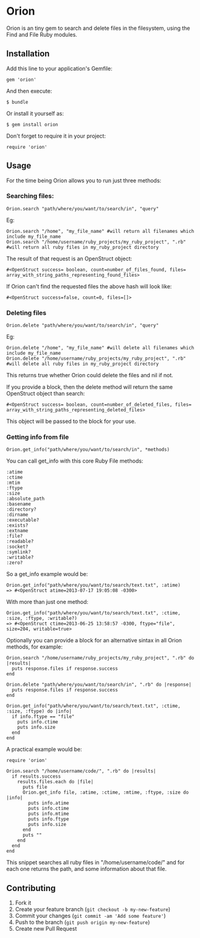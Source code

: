 # Orion

Orion is an tiny gem to search and delete files in the filesystem, using the Find and File Ruby modules.

## Installation

Add this line to your application's Gemfile:

    gem 'orion'

And then execute:

    $ bundle

Or install it yourself as:

    $ gem install orion

Don't forget to require it in your project:
    
    require 'orion'

## Usage

For the time being Orion allows you to run just three methods:

### Searching files:

    Orion.search "path/where/you/want/to/search/in", "query"

Eg:

    Orion.search "/home", "my_file_name" #will return all filenames which include my_file_name
    Orion.search "/home/username/ruby_projects/my_ruby_project", ".rb" #will return all ruby files in my_ruby_project directory

The result of that request is an OpenStruct object:
    
    #<OpenStruct success= boolean, count=number_of_files_found, files= array_with_string_paths_representing_found_files> 

If Orion can't find the requested files the above hash will look like:
    
    #<OpenStruct success=false, count=0, files=[]> 

### Deleting files

    Orion.delete "path/where/you/want/to/search/in", "query"

Eg:

    Orion.delete "/home", "my_file_name" #will delete all filenames which include my_file_name
    Orion.delete "/home/username/ruby_projects/my_ruby_project", ".rb" #will delete all ruby files in my_ruby_project directory

This returns true whether Orion could delete the files and nil if not.

If you provide a block, then the delete method will return the same OpenStruct object than search:

    #<OpenStruct success= boolean, count=number_of_deleted_files, files= array_with_string_paths_representing_deleted_files>

This object will be passed to the block for your use.

### Getting info from file
    
    Orion.get_info("path/where/you/want/to/search/in", *methods)

You can call get_info with this core Ruby File methods:

    :atime
    :ctime 
    :mtim 
    :ftype
    :size 
    :absolute_path 
    :basename
    :directory? 
    :dirname
    :executable? 
    :exists? 
    :extname 
    :file?
    :readable?
    :socket?
    :symlink? 
    :writable?
    :zero?

So a get_info example would be:

    Orion.get_info("path/where/you/want/to/search/text.txt", :atime)
    => #<OpenStruct atime=2013-07-17 19:05:08 -0300>

With more than just one method:

    Orion.get_info("path/where/you/want/to/search/text.txt", :ctime, :size, :ftype, :writable?)
    => #<OpenStruct ctime=2013-06-25 13:58:57 -0300, ftype="file", size=204, writable=true>

Optionally you can provide a block for an alternative sintax in all Orion methods, for example:

    Orion.search "/home/username/ruby_projects/my_ruby_project", ".rb" do |results|
      puts response.files if response.success 
    end

    Orion.delete "path/where/you/want/to/search/in", ".rb" do |response|
      puts response.files if response.success 
    end

    Orion.get_info("path/where/you/want/to/search/text.txt", :ctime, :size, :ftype) do |info|
      if info.ftype == "file"
        puts info.ctime
        puts info.size
      end
    end

A practical example would be:
    
    require 'orion'

    Orion.search "/home/username/code/", ".rb" do |results|
      if results.success
        results.files.each do |file|
          puts file
          Orion.get_info file, :atime, :ctime, :mtime, :ftype, :size do |info|
            puts info.atime
            puts info.ctime
            puts info.mtime
            puts info.ftype
            puts info.size
          end
          puts ""
        end
      end
    end

This snippet searches all ruby files in "/home/username/code/" and for each one returns the path, and some information about that file.

## Contributing

1. Fork it
2. Create your feature branch (`git checkout -b my-new-feature`)
3. Commit your changes (`git commit -am 'Add some feature'`)
4. Push to the branch (`git push origin my-new-feature`)
5. Create new Pull Request
